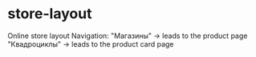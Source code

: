 # store-layout
Online store layout
Navigation:
 "Магазины" -> leads to the product page
 "Квадроциклы" -> leads to the product card page
